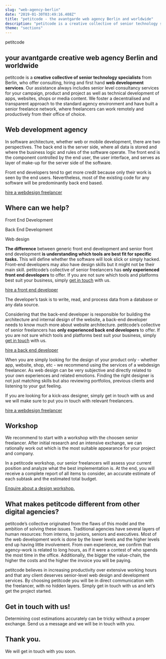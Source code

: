 ```yaml
---
slug: "web-agency-berlin"
date: "2019-01-30T03:49:16.408Z"
title: "petitcode - the avantgarde web agency Berlin and worldwide"
description: "petitcode is a creative collective of senior technology specialists. Whether you need a webdesign freelancer or a complete software solution, we only offer the best."
theme: "sections"
---
```


<Sections>
<Section>
<Columns>
<ColumnContent>

<KnockoutText>petitcode</KnockoutText>

# your avantgarde creative web agency Berlin and worldwide

petitcode is a **creative collective of senior technology specialists** from Berlin, who offer consulting, hiring and first hand **web development services**. Our assistance always includes senior level consultancy services for your campaign, product and project as well as technical development of apps, websites, shops or media content. We foster a decentralised and transparent approach to the standard agency environment and have built a senior freelance network, where freelancers can work remotely and productively from their office of choice.
</ColumnContent>
<ColumnImage file="med-badr-chemmaoui-630239-unsplash.jpg" alt="our decentralised web agency structure will help you connect to top quality freelancers">
</ColumnImage>
</Columns>
</Section>
<Section>
<Columns reverse contentWidth="6">
<ColumnContent>

# Web development agency

In software architecture, whether web or mobile development, there are two perspectives. The back end is the server side, where all data is stored and where the business logic and rules of the software operate. The front end is the component controlled by the end user, the user interface, and serves as layer of make-up for the server side of the software.

Front end developers tend to get more credit because only their work is seen by the end users. Nevertheless, most of the existing code for any software will be predominantly back end based.

[hire a webdesign freelancer](#contact)

</ColumnContent>
<ColumnImage file="irfan-simsar-1144378-unsplash.jpg" alt="petitcode’s web design agency only executes state-of-the-art solutions">
</ColumnImage>
</Columns>

<Columns contentWidth="6">
<ColumnContent>

# Where can we help?

<Carousel>
<CarouselNavigation>

Front End Development

Back End Development

Web design

</CarouselNavigation>
<CarouselSlides>
<CarouselSlide>

**The difference** between
generic front end development and senior front end development **is understanding
which tools are best fit for specific tasks.**
This will define whether the software will look slick or simply
hacked. Front-end developers may also have design skills but it might
not be their main skill. petitcode’s
collective of senior freelancers has **only
experienced front end developers**
to offer. If you are not sure which tools and platforms best suit
your business, simply [get in touch](/contact) with us.

[hire a front end developer](#contact)

</CarouselSlide>
<CarouselSlide>

The developer’s task is to write, read, and process data from a
database or any data source.

Considering that the back-end developer is responsible for building the
architecture and internal design of the website, a back-end developer
needs to know much more about website architecture. petitcode’s
collective of senior freelancers has **only
experienced back end developers**
to offer. If you are not sure which tools and platforms best suit
your business, simply [get in touch](http://de-en/contact) with us.

[hire a back end developer](#contact)

</CarouselSlide>
<CarouselSlide>

When you are simply looking for the design of your product only - whether
app, website, shop, etc - we recommend using the services of a
webdesign freelancer. As web design can be very subjective and
directly related to your own experiences and related emotions.
Finding the right designer is not just matching skills but also
reviewing portfolios, previous clients and listening to your gut
feeling.

If you are looking for a kick-ass designer, simply get in touch with us
and we will make sure to put you in touch with relevant freelancers.

[hire a webdesign freelancer](#contact)

</CarouselSlide>
</CarouselSlides>
</Carousel>
</ColumnContent>
<ColumnImage file="joshua-aragon-1280300-unsplash.jpg" alt="petitcode’s web design agency only executes state-of-the-art solutions">
</ColumnImage>
</Columns>
</Section>
<Section>
<SectionContent>
<Centered>

## Workshop

We recommend to start with a workshop with the choosen senior freelancer. After initial research and an intensive exchange, we can rationally work out which is the most suitable appearance for your project and company.

In a <link humanId = "article-2"> petitcode workshop</link>, our senior freelancers will assess your current position and analyze what the best implementation is. At the end, you will receive a complete report of all items to consider, an accurate estimate of each subtask and the estimated total budget.

[Enquire about a design workshop.](#Contact)

</Centered>
</SectionContent>
</Section>
<Section>
<SectionContent>
<Centered>

# What makes petitcode different from other digital agencies?

petitcode’s collective originated from the flaws of this model and the ambition
of solving these issues. Traditional agencies have several layers of
human resources: from interns, to juniors, seniors and executives.
Most of the web development work is done by the lower levels and the
higher levels end up having little involvement. From own experience,
we confirm that agency-work is related to long hours, as if it were a
contest of who spends the most time in the office. Additionally, the
bigger the value-chain, the higher the costs and the higher the
invoice you will be paying.

petitcode believes in increasing productivity over extensive working hours and
that any client deserves senior-level web design and development
services. By choosing petitcode you will be in direct communication
with the freelancer, with no hidden layers. Simply get in touch with
us and let’s get the project started.

</Centered>
</SectionContent>
</Section>
<Section inverted scrollId="contact">
<SectionContent>
<ClientForm scrollTo="contact">
<FormIntro>

# Get in touch with us!

Determining cost estimations accurately can be tricky without a proper exchange. Send us a message and we will be in touch with you.

</FormIntro>
<FormSuccess>

# Thank you.

We will get in touch with you soon.

</FormSuccess>
</ClientForm>
</SectionContent>
</Section>
</Sections>
